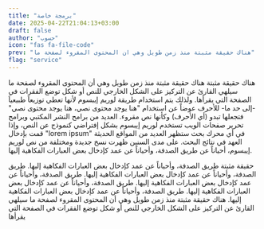 ```yaml
---
title: "برمجة خاصة"
date: 2025-04-22T21:04:13+03:00
draft: false
author: "حسوب"
icon: "fas fa-file-code"
prev: "هناك حقيقة مثبتة منذ زمن طويل وهي ان المحتوى المقروء لصفحة ما"
flag: "service"
---
```


هناك حقيقة مثبتة
هناك حقيقة مثبتة منذ زمن طويل وهي أن المحتوى المقروء لصفحة ما سيلهي القارئ عن التركيز على الشكل الخارجي للنص أو شكل توضع الفقرات في الصفحة التي يقرأها. ولذلك يتم استخدام طريقة لوريم إيبسوم لأنها تعطي توزيعاَ طبيعياَ -إلى حد ما- للأحرف عوضاً عن استخدام "هنا يوجد محتوى نصي، هنا يوجد محتوى نصي" فتجعلها تبدو (أي الأحرف) وكأنها نص مقروء. العديد من برامح النشر المكتبي وبرامح تحرير صفحات الويب تستخدم لوريم إيبسوم بشكل إفتراضي كنموذج عن النص، وإذا قمت بإدخال "lorem ipsum" في أي محرك بحث ستظهر العديد من المواقع الحديثة العهد في نتائج البحث. على مدى السنين ظهرت نسخ جديدة ومختلفة من نص لوريم إيبسوم، أحياناً عن طريق الصدفة، وأحياناً عن عمد كإدخال بعض العبارات الفكاهية إليها.

حقيقة مثبتة
طريق الصدفة، وأحياناً عن عمد كإدخال بعض العبارات الفكاهية إليها.
طريق الصدفة، وأحياناً عن عمد كإدخال بعض العبارات الفكاهية إليها.
طريق الصدفة، وأحياناً عن عمد كإدخال بعض العبارات الفكاهية إليها.
طريق الصدفة، وأحياناً عن عمد كإدخال بعض العبارات الفكاهية إليها.
طريق الصدفة، وأحياناً عن عمد كإدخال بعض العبارات الفكاهية إليها.
هناك حقيقة مثبتة منذ زمن طويل وهي أن المحتوى المقروء لصفحة ما سيلهي القارئ عن التركيز على الشكل الخارجي للنص أو شكل توضع الفقرات في الصفحة التي يقرأها